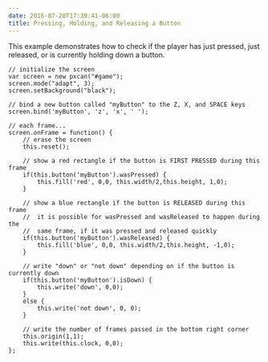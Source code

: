 ```yaml
---
date: 2016-07-20T17:39:41-06:00
title: Pressing, Holding, and Releasing a Button
---
```


This example demonstrates how to check if the player has just pressed, just released, or is currently holding down a button.

<!--more-->

<div id="game"></div>

~~~
// initialize the screen
var screen = new pxcan("#game");
screen.mode("adapt", 3);
screen.setBackground("black");

// bind a new button called "myButton" to the Z, X, and SPACE keys
screen.bind('myButton', 'z', 'x', ' ');

// each frame...
screen.onFrame = function() {
    // erase the screen
    this.reset();

    // show a red rectangle if the button is FIRST PRESSED during this frame
    if(this.button('myButton').wasPressed) {
        this.fill('red', 0,0, this.width/2,this.height, 1,0);
    }

    // show a blue rectangle if the button is RELEASED during this frame
    //  it is possible for wasPressed and wasReleased to happen during the
    //  same frame, if it was pressed and released quickly
    if(this.button('myButton').wasReleased) {
        this.fill('blue', 0,0, this.width/2,this.height, -1,0);
    }
    
    // write "down" or "not down" depending on if the button is currently down
    if(this.button('myButton').isDown) {
        this.write('down', 0,0);
    }
    else {
        this.write('not down', 0, 0);
    }

    // write the number of frames passed in the bottom right corner
    this.origin(1,1);
    this.write(this.clock, 0,0);
};
~~~

<script src="/nigelgame.js"></script>
<script>
    var screen = new pxcan("#game");
    screen.mode("adapt", 3);
    screen.setBackground("black");
    screen.bind('myButton', 'z', 'x', ' ');

    screen.frameskip = 5;
    
    screen.onFrame = function() {
        this.reset();

        if(this.button('myButton').wasPressed) {
            this.fill('red', 0,0, this.width/2,this.height, 1,0);
        }

        if(this.button('myButton').wasReleased) {
            this.fill('blue', 0,0, this.width/2,this.height, -1,0);
        }
        
        if(this.button('myButton').isDown) {
            this.write('down', 0,0);
        }
        else {
            this.write('not down', 0, 0);
        }

        this.origin(1,1);
        this.write(this.clock, 0,0);
    };
</script>
